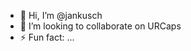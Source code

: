 - 👋 Hi, I’m @jankusch
- 💞️ I’m looking to collaborate on URCaps
- ⚡ Fun fact: ...

<!---
jankusch/jankusch is a ✨ special ✨ repository because its `README.md` (this file) appears on your GitHub profile.
You can click the Preview link to take a look at your changes.
--->
